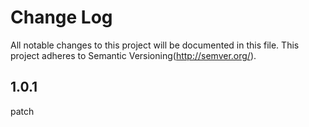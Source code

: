 # Change Log
All notable changes to this project will be documented in this file.
This project adheres to Semantic Versioning(http://semver.org/).


## 1.0.1
patch


